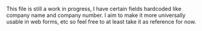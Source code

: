 This file is still a work in progress, I have certain fields hardcoded like company name and company number. I aim to make it more universally usable in web forms, etc so feel free to at least take it as reference for now.
